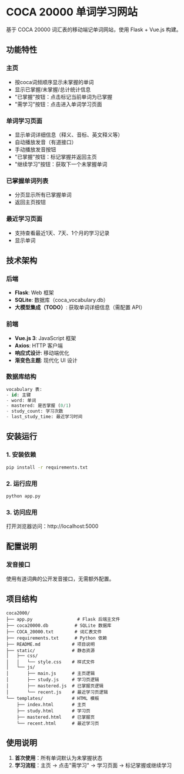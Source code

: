 # COCA 20000 单词学习网站

基于 COCA 20000 词汇表的移动端记单词网站，使用 Flask + Vue.js 构建。

## 功能特性

### 主页
- 按coca词频顺序显示未掌握的单词
- 显示已掌握/未掌握/总计统计信息
- "已掌握"按钮：点击标记当前单词为已掌握
- "需学习"按钮：点击进入单词学习页面

### 单词学习页面
- 显示单词详细信息（释义、音标、英文释义等）
- 自动播放发音（有道接口）
- 手动播放发音按钮
- "已掌握"按钮：标记掌握并返回主页
- "继续学习"按钮：获取下一个未掌握单词

### 已掌握单词列表
- 分页显示所有已掌握单词
- 返回主页按钮

### 最近学习页面
- 支持查看最近1天、7天、1个月的学习记录
- 显示单词

## 技术架构

### 后端
- **Flask**: Web 框架
- **SQLite**: 数据库（coca_vocabulary.db）
- **大模型集成（TODO）**: 获取单词详细信息（需配置 API）

### 前端
- **Vue.js 3**: JavaScript 框架
- **Axios**: HTTP 客户端
- **响应式设计**: 移动端优化
- **渐变色主题**: 现代化 UI 设计

### 数据库结构
```sql
vocabulary 表:
- id: 主键
- word: 单词
- mastered: 是否掌握 (0/1)
- study_count: 学习次数
- last_study_time: 最近学习时间
```

## 安装运行

### 1. 安装依赖
```bash
pip install -r requirements.txt
```

### 2. 运行应用
```bash
python app.py
```

### 3. 访问应用
打开浏览器访问：http://localhost:5000

## 配置说明

### 发音接口
使用有道词典的公开发音接口，无需额外配置。

## 项目结构
```
coca2000/
├── app.py                 # Flask 后端主文件
├── coca20000.db          # SQLite 数据库
├── COCA_20000.txt        # 词汇表文件
├── requirements.txt      # Python 依赖
├── README.md            # 项目说明
├── static/              # 静态资源
│   ├── css/
│   │   └── style.css    # 样式文件
│   └── js/
│       ├── main.js      # 主页逻辑
│       ├── study.js     # 学习页逻辑
│       ├── mastered.js  # 已掌握页逻辑
│       └── recent.js    # 最近学习页逻辑
└── templates/           # HTML 模板
    ├── index.html       # 主页
    ├── study.html       # 学习页
    ├── mastered.html    # 已掌握页
    └── recent.html      # 最近学习页
```

## 使用说明

1. **首次使用**：所有单词默认为未掌握状态
2. **学习流程**：主页 → 点击"需学习" → 学习页面 → 标记掌握或继续学习
